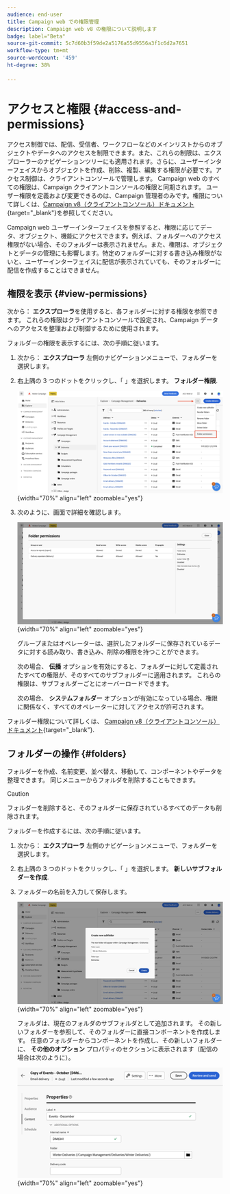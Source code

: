 ```yaml
---
audience: end-user
title: Campaign web での権限管理
description: Campaign web v8 の権限について説明します
badge: label="Beta"
source-git-commit: 5c7d60b3f59de2a5176a55d9556a3f1c6d2a7651
workflow-type: tm+mt
source-wordcount: '459'
ht-degree: 38%

---
```



# アクセスと権限 {#access-and-permissions}

アクセス制御では、配信、受信者、ワークフローなどのメインリストからのオブジェクトやデータへのアクセスを制限できます。また、これらの制限は、エクスプローラーのナビゲーションツリーにも適用されます。さらに、ユーザーインターフェイスからオブジェクトを作成、削除、複製、編集する権限が必要です。アクセス制御は、クライアントコンソールで管理します。 Campaign web のすべての権限は、Campaign クライアントコンソールの権限と同期されます。 ユーザー権限を定義および変更できるのは、Campaign 管理者のみです。権限について詳しくは、[Campaign v8（クライアントコンソール）ドキュメント](https://experienceleague.adobe.com/docs/campaign/campaign-v8/admin/permissions/gs-permissions.html?lang=ja){target="_blank"}を参照してください。

Campaign web ユーザーインターフェイスを参照すると、権限に応じてデータ、オブジェクト、機能にアクセスできます。例えば、フォルダーへのアクセス権限がない場合、そのフォルダーは表示されません。また、権限は、オブジェクトとデータの管理にも影響します。特定のフォルダーに対する書き込み権限がないと、ユーザーインターフェイスに配信が表示されていても、そのフォルダーに配信を作成することはできません。

## 権限を表示 {#view-permissions}

次から： **エクスプローラ**&#x200B;を使用すると、各フォルダーに対する権限を参照できます。 これらの権限はクライアントコンソールで設定され、Campaign データへのアクセスを整理および制御するために使用されます。


フォルダーの権限を表示するには、次の手順に従います。

1. 次から： **エクスプローラ** 左側のナビゲーションメニューで、フォルダーを選択します。
1. 右上隅の 3 つのドットをクリックし、「 」を選択します。 **フォルダー権限**.

   ![](assets/permissions-view-menu.png){width="70%" align="left" zoomable="yes"}

1. 次のように、画面で詳細を確認します。

   ![](assets/permissions-view-screen.png){width="70%" align="left" zoomable="yes"}

   グループまたはオペレーターは、選択したフォルダーに保存されているデータに対する読み取り、書き込み、削除の権限を持つことができます。

   次の場合、 **伝播** オプションを有効にすると、フォルダーに対して定義されたすべての権限が、そのすべてのサブフォルダーに適用されます。 これらの権限は、サブフォルダーごとにオーバーロードできます。

   次の場合、 **システムフォルダー** オプションが有効になっている場合、権限に関係なく、すべてのオペレーターに対してアクセスが許可されます。

フォルダー権限について詳しくは、 [Campaign v8（クライアントコンソール）ドキュメント](https://experienceleague.adobe.com/docs/campaign/campaign-v8/admin/permissions/folder-permissions.html){target="_blank"}.


## フォルダーの操作 {#folders}

フォルダーを作成、名前変更、並べ替え、移動して、コンポーネントやデータを整理できます。 同じメニューからフォルダを削除することもできます。

>[!CAUTION]
>
>フォルダーを削除すると、そのフォルダーに保存されているすべてのデータも削除されます。

フォルダーを作成するには、次の手順に従います。

1. 次から： **エクスプローラ** 左側のナビゲーションメニューで、フォルダーを選択します。
1. 右上隅の 3 つのドットをクリックし、「 」を選択します。 **新しいサブフォルダーを作成**.
1. フォルダーの名前を入力して保存します。

   ![](assets/create-new-subfolder.png){width="70%" align="left" zoomable="yes"}

   フォルダは、現在のフォルダのサブフォルダとして追加されます。 その新しいフォルダーを参照して、そのフォルダーに直接コンポーネントを作成します。 任意のフォルダーからコンポーネントを作成し、その新しいフォルダーに、 **その他のオプション** プロパティのセクションに表示されます（配信の場合は次のように）。

   ![](assets/delivery-properties-folder.png){width="70%" align="left" zoomable="yes"}

